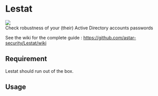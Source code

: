# Lestat
![](https://3.bp.blogspot.com/-PF5wQWEREK0/U_DS_eJM8nI/AAAAAAAAAVw/ack4TeHRyME/s1600/033.jpg)  
Check robustness of your (their) Active Directory accounts passwords

See the wiki for the complete guide : https://github.com/astar-security/Lestat/wiki  

## Requirement
Lestat should run out of the box.  

## Usage

